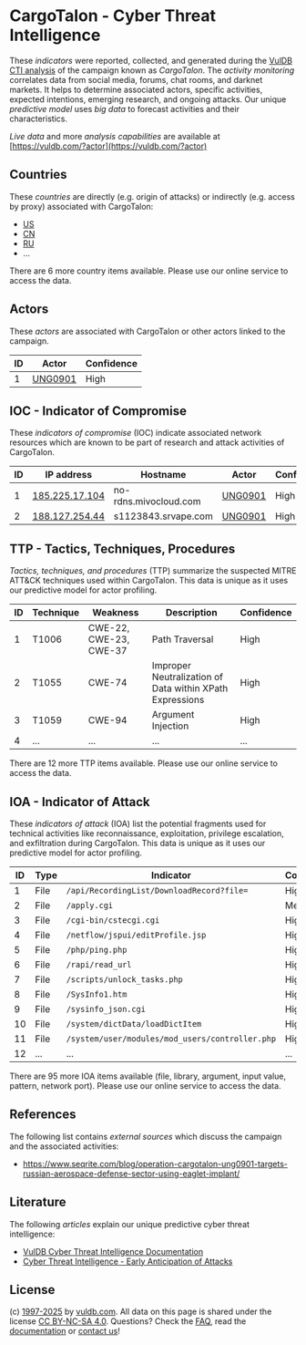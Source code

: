 # CargoTalon - Cyber Threat Intelligence

These _indicators_ were reported, collected, and generated during the [VulDB CTI analysis](https://vuldb.com/?kb.cti) of the campaign known as _CargoTalon_. The _activity monitoring_ correlates data from social media, forums, chat rooms, and darknet markets. It helps to determine associated actors, specific activities, expected intentions, emerging research, and ongoing attacks. Our unique _predictive model_ uses _big data_ to forecast activities and their characteristics.

_Live data_ and more _analysis capabilities_ are available at [https://vuldb.com/?actor](https://vuldb.com/?actor)

## Countries

These _countries_ are directly (e.g. origin of attacks) or indirectly (e.g. access by proxy) associated with CargoTalon:

* [US](https://vuldb.com/?country.us)
* [CN](https://vuldb.com/?country.cn)
* [RU](https://vuldb.com/?country.ru)
* ...

There are 6 more country items available. Please use our online service to access the data.

## Actors

These _actors_ are associated with CargoTalon or other actors linked to the campaign.

ID | Actor | Confidence
-- | ----- | ----------
1 | [UNG0901](https://vuldb.com/?actor.ung0901) | High

## IOC - Indicator of Compromise

These _indicators of compromise_ (IOC) indicate associated network resources which are known to be part of research and attack activities of CargoTalon.

ID | IP address | Hostname | Actor | Confidence
-- | ---------- | -------- | ----- | ----------
1 | [185.225.17.104](https://vuldb.com/?ip.185.225.17.104) | no-rdns.mivocloud.com | [UNG0901](https://vuldb.com/?actor.ung0901) | High
2 | [188.127.254.44](https://vuldb.com/?ip.188.127.254.44) | s1123843.srvape.com | [UNG0901](https://vuldb.com/?actor.ung0901) | High

## TTP - Tactics, Techniques, Procedures

_Tactics, techniques, and procedures_ (TTP) summarize the suspected MITRE ATT&CK techniques used within CargoTalon. This data is unique as it uses our predictive model for actor profiling.

ID | Technique | Weakness | Description | Confidence
-- | --------- | -------- | ----------- | ----------
1 | T1006 | CWE-22, CWE-23, CWE-37 | Path Traversal | High
2 | T1055 | CWE-74 | Improper Neutralization of Data within XPath Expressions | High
3 | T1059 | CWE-94 | Argument Injection | High
4 | ... | ... | ... | ...

There are 12 more TTP items available. Please use our online service to access the data.

## IOA - Indicator of Attack

These _indicators of attack_ (IOA) list the potential fragments used for technical activities like reconnaissance, exploitation, privilege escalation, and exfiltration during CargoTalon. This data is unique as it uses our predictive model for actor profiling.

ID | Type | Indicator | Confidence
-- | ---- | --------- | ----------
1 | File | `/api/RecordingList/DownloadRecord?file=` | High
2 | File | `/apply.cgi` | Medium
3 | File | `/cgi-bin/cstecgi.cgi` | High
4 | File | `/netflow/jspui/editProfile.jsp` | High
5 | File | `/php/ping.php` | High
6 | File | `/rapi/read_url` | High
7 | File | `/scripts/unlock_tasks.php` | High
8 | File | `/SysInfo1.htm` | High
9 | File | `/sysinfo_json.cgi` | High
10 | File | `/system/dictData/loadDictItem` | High
11 | File | `/system/user/modules/mod_users/controller.php` | High
12 | ... | ... | ...

There are 95 more IOA items available (file, library, argument, input value, pattern, network port). Please use our online service to access the data.

## References

The following list contains _external sources_ which discuss the campaign and the associated activities:

* https://www.seqrite.com/blog/operation-cargotalon-ung0901-targets-russian-aerospace-defense-sector-using-eaglet-implant/

## Literature

The following _articles_ explain our unique predictive cyber threat intelligence:

* [VulDB Cyber Threat Intelligence Documentation](https://vuldb.com/?kb.cti)
* [Cyber Threat Intelligence - Early Anticipation of Attacks](https://www.scip.ch/en/?labs.20201022)

## License

(c) [1997-2025](https://vuldb.com/?kb.changelog) by [vuldb.com](https://vuldb.com/?kb.about). All data on this page is shared under the license [CC BY-NC-SA 4.0](https://creativecommons.org/licenses/by-nc-sa/4.0/). Questions? Check the [FAQ](https://vuldb.com/?kb.faq), read the [documentation](https://vuldb.com/?kb) or [contact us](https://vuldb.com/?contact)!
